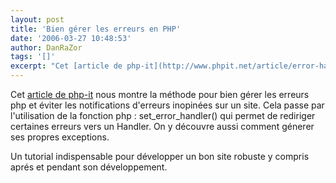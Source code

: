 ```yaml
---
layout: post
title: 'Bien gérer les erreurs en PHP'
date: '2006-03-27 10:48:53'
author: DanRaZor
tags: '[]'
excerpt: "Cet [article de php-it](http://www.phpit.net/article/error-handling-php/) nous montre la méthode pour bien gérer les erreurs php et éviter les notifications d'erreurs inopinées sur un site.     \nCela passe par l'utilisation de la fonction php : set_error_handler() qui permet de rediriger certaines erreurs vers un Handler.   On y découvre aussi      …"
---
```


Cet [article de php-it](http://www.phpit.net/article/error-handling-php/) nous montre la méthode pour bien gérer les erreurs php et éviter les notifications d'erreurs inopinées sur un site.
Cela passe par l'utilisation de la fonction php : set_error_handler() qui permet de rediriger certaines erreurs vers un Handler.   On y découvre aussi comment génerer ses propres exceptions.

Un tutorial indispensable pour développer un bon site robuste y compris aprés et pendant son développement.
